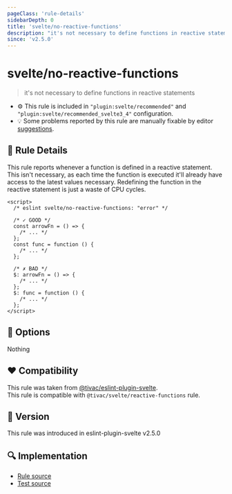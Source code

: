 ```yaml
---
pageClass: 'rule-details'
sidebarDepth: 0
title: 'svelte/no-reactive-functions'
description: "it's not necessary to define functions in reactive statements"
since: 'v2.5.0'
---
```


# svelte/no-reactive-functions

> it's not necessary to define functions in reactive statements

- :gear: This rule is included in `"plugin:svelte/recommended"` and `"plugin:svelte/recommended_svelte3_4"` configuration.
- :bulb: Some problems reported by this rule are manually fixable by editor [suggestions](https://eslint.org/docs/developer-guide/working-with-rules#providing-suggestions).

## :book: Rule Details

This rule reports whenever a function is defined in a reactive statement. This isn't necessary, as each time the function is executed it'll already have access to the latest values necessary. Redefining the function in the reactive statement is just a waste of CPU cycles.

<!--eslint-skip-->

```svelte
<script>
  /* eslint svelte/no-reactive-functions: "error" */

  /* ✓ GOOD */
  const arrowFn = () => {
    /* ... */
  };
  const func = function () {
    /* ... */
  };

  /* ✗ BAD */
  $: arrowFn = () => {
    /* ... */
  };
  $: func = function () {
    /* ... */
  };
</script>
```

## :wrench: Options

Nothing

## :heart: Compatibility

This rule was taken from [@tivac/eslint-plugin-svelte].  
This rule is compatible with `@tivac/svelte/reactive-functions` rule.

[@tivac/eslint-plugin-svelte]: https://github.com/tivac/eslint-plugin-svelte/

## :rocket: Version

This rule was introduced in eslint-plugin-svelte v2.5.0

## :mag: Implementation

- [Rule source](https://github.com/sveltejs/eslint-plugin-svelte/blob/main/packages/eslint-plugin-svelte/src/rules/no-reactive-functions.ts)
- [Test source](https://github.com/sveltejs/eslint-plugin-svelte/blob/main/packages/eslint-plugin-svelte/tests/src/rules/no-reactive-functions.ts)
